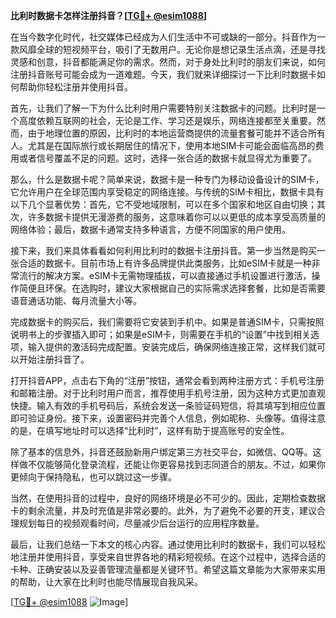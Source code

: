 **比利时数据卡怎样注册抖音？[[TG💪+ @esim1088](https://t.me/s/esim1088)]**

在当今数字化时代，社交媒体已经成为人们生活中不可或缺的一部分。抖音作为一款风靡全球的短视频平台，吸引了无数用户。无论你是想记录生活点滴，还是寻找灵感和创意，抖音都能满足你的需求。然而，对于身处比利时的朋友们来说，如何注册抖音账号可能会成为一道难题。今天，我们就来详细探讨一下比利时数据卡如何帮助你轻松注册并使用抖音。

首先，让我们了解一下为什么比利时用户需要特别关注数据卡的问题。比利时是一个高度依赖互联网的社会，无论是工作、学习还是娱乐，网络连接都至关重要。然而，由于地理位置的原因，比利时的本地运营商提供的流量套餐可能并不适合所有人。尤其是在国际旅行或长期居住的情况下，使用本地SIM卡可能会面临高昂的费用或者信号覆盖不足的问题。这时，选择一张合适的数据卡就显得尤为重要了。

那么，什么是数据卡呢？简单来说，数据卡是一种专门为移动设备设计的SIM卡，它允许用户在全球范围内享受稳定的网络连接。与传统的SIM卡相比，数据卡具有以下几个显著优势：首先，它不受地域限制，可以在多个国家和地区自由切换；其次，许多数据卡提供无漫游费的服务，这意味着你可以以更低的成本享受高质量的网络体验；最后，数据卡通常支持多种语言，方便不同国家的用户使用。

接下来，我们来具体看看如何利用比利时的数据卡注册抖音。第一步当然是购买一张合适的数据卡。目前市场上有许多品牌提供此类服务，比如eSIM卡就是一种非常流行的解决方案。eSIM卡无需物理插拔，可以直接通过手机设置进行激活，操作简便且环保。在选购时，建议大家根据自己的实际需求选择套餐，比如是否需要语音通话功能、每月流量大小等。

完成数据卡的购买后，我们需要将它安装到手机中。如果是普通SIM卡，只需按照说明书上的步骤插入即可；如果是eSIM卡，则需要在手机的“设置”中找到相关选项，输入提供的激活码完成配置。安装完成后，确保网络连接正常，这样我们就可以开始注册抖音了。

打开抖音APP，点击右下角的“注册”按钮，通常会看到两种注册方式：手机号注册和邮箱注册。对于比利时用户而言，推荐使用手机号注册，因为这种方式更加直观快捷。输入有效的手机号码后，系统会发送一条验证码短信，将其填写到相应位置即可验证身份。接下来，设置密码并完善个人信息，例如昵称、头像等。值得注意的是，在填写地址时可以选择“比利时”，这样有助于提高账号的安全性。

除了基本的信息外，抖音还鼓励新用户绑定第三方社交平台，如微信、QQ等。这样做不仅能够简化登录流程，还能让你更容易找到志同道合的朋友。不过，如果你更倾向于保持隐私，也可以跳过这一步骤。

当然，在使用抖音的过程中，良好的网络环境是必不可少的。因此，定期检查数据卡的剩余流量，并及时充值是非常必要的。此外，为了避免不必要的开支，建议合理规划每日的视频观看时间，尽量减少后台运行的应用程序数量。

最后，让我们总结一下本文的核心内容。通过使用比利时的数据卡，我们可以轻松地注册并使用抖音，享受来自世界各地的精彩短视频。在这个过程中，选择合适的卡种、正确安装以及妥善管理流量都是关键环节。希望这篇文章能为大家带来实用的帮助，让大家在比利时也能尽情展现自我风采。

[[TG💪+ @esim1088](https://t.me/s/esim1088) ![Image](https://i.postimg.cc/4NQfJmqS/Snipaste-2025-05-13-00-14-12.png)]